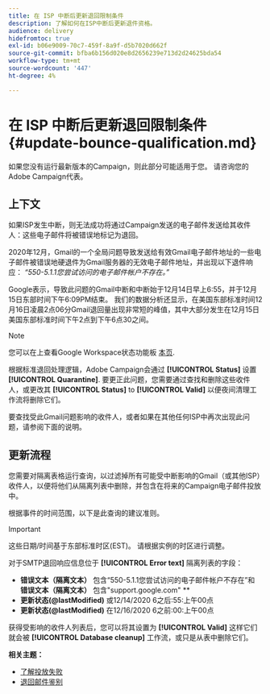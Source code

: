 ```yaml
---
title: 在 ISP 中断后更新退回限制条件
description: 了解如何在ISP中断后更新退件资格。
audience: delivery
hidefromtoc: true
exl-id: b06e9009-70c7-459f-8a9f-d5b7020d662f
source-git-commit: bfba6b156d020e8d2656239e713d2d24625bda54
workflow-type: tm+mt
source-wordcount: '447'
ht-degree: 4%

---
```


# 在 ISP 中断后更新退回限制条件 {#update-bounce-qualification.md}

如果您没有运行最新版本的Campaign，则此部分可能适用于您。 请咨询您的Adobe Campaign代表。

## 上下文

如果ISP发生中断，则无法成功将通过Campaign发送的电子邮件发送给其收件人：这些电子邮件将被错误地标记为退回。

2020年12月，Gmail的一个全局问题导致发送给有效Gmail电子邮件地址的一些电子邮件被错误地硬退件为Gmail服务器的无效电子邮件地址，并出现以下退件响应： *“550-5.1.1您尝试访问的电子邮件帐户不存在。”*

Google表示，导致此问题的Gmail中断和中断始于12月14日早上6:55，并于12月15日东部时间下午6:09PM结束。 我们的数据分析还显示，在美国东部标准时间12月16日凌晨2点06分Gmail退回量出现非常短的峰值，其中大部分发生在12月15日美国东部标准时间下午2点到下午6点30之间。

>[!NOTE]
>
>您可以在上查看Google Workspace状态功能板 [本页](https://www.google.com/appsstatus#hl=en&amp;v=status).


根据标准退回处理逻辑，Adobe Campaign会通过 **[!UICONTROL Status]** 设置 **[!UICONTROL Quarantine]**. 要更正此问题，您需要通过查找和删除这些收件人，或更改其 **[!UICONTROL Status]** to **[!UICONTROL Valid]** 以便夜间清理工作流将删除它们。

要查找受此Gmail问题影响的收件人，或者如果在其他任何ISP中再次出现此问题，请参阅下面的说明。

## 更新流程

您需要对隔离表格运行查询，以过滤掉所有可能受中断影响的Gmail（或其他ISP）收件人，以便将他们从隔离列表中删除，并包含在将来的Campaign电子邮件投放中。

根据事件的时间范围，以下是此查询的建议准则。

>[!IMPORTANT]
>
>这些日期/时间基于东部标准时区(EST)。 请根据实例的时区进行调整。

对于SMTP退回响应信息位于 **[!UICONTROL Error text]** 隔离列表的字段：

* **错误文本（隔离文本）** 包含“550-5.1.1您尝试访问的电子邮件帐户不存在”和 **错误文本（隔离文本）** 包含&quot;support.google.com&quot; **
* **更新状态(@lastModified)** 或12/14/2020 6之后:55:上午00点
* **更新状态(@lastModified)** 在12/16/2020 6之前:00:上午00点

获得受影响的收件人列表后，您可以将其设置为 **[!UICONTROL Valid]** 这样它们就会被 **[!UICONTROL Database cleanup]** 工作流，或只是从表中删除它们。

**相关主题：**
* [了解投放失败](../../sending/using/understanding-delivery-failures.md)
* [退回邮件鉴别](../../sending/using/understanding-delivery-failures.md#bounce-mail-qualification)
